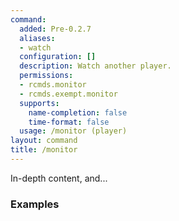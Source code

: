 ```yaml
---
command:
  added: Pre-0.2.7
  aliases:
  - watch
  configuration: []
  description: Watch another player.
  permissions:
  - rcmds.monitor
  - rcmds.exempt.monitor
  supports:
    name-completion: false
    time-format: false
  usage: /monitor (player)
layout: command
title: /monitor
---
```


In-depth content, and...

### Examples

